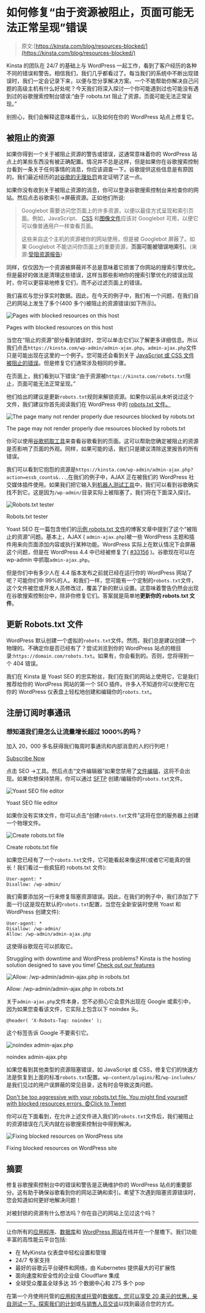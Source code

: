 # 如何修复“由于资源被阻止，页面可能无法正常呈现”错误

> 原文:[https://kinsta.com/blog/resources-blocked/](https://kinsta.com/blog/resources-blocked/)

Kinsta 的团队在 24/7 的基础上与 WordPress 一起工作，看到了客户经历的各种不同的错误和警告。相信我们，我们几乎都看过了。每当我们的系统中不断出现错误时，我们一定会记录下来，以便与您分享解决方案。一个不能帮助你解决自己问题的高级主机有什么好处呢？今天我们将深入探讨一个你可能遇到过也可能没有遇到过的谷歌搜索控制台错误:“由于 robots.txt 阻止了资源，页面可能无法正常呈现。”

别担心，我们会解释这意味着什么，以及如何在你的 WordPress 站点上修复它。

## 被阻止的资源

如果你得到一个关于被阻止资源的警告或错误，这通常意味着你的 WordPress 站点上的某些东西没有被正确配置。情况并不总是这样，但是如果你在谷歌搜索控制台看到一条关于任何事情的消息，你应该调查一下。谷歌提供这些信息是有原因的。我们最近经历的[对谷歌的无理处罚](https://kinsta.com/blog/decline-seo-rankings/)肯定证明了这一点。

如果你没有收到关于被阻止资源的消息，你可以登录谷歌搜索控制台来检查你的网站。然后点击谷歌索引→屏蔽资源。正如他们所说:

> Googlebot 需要访问您页面上的许多资源，以便以最佳方式呈现和索引页面。例如，JavaScript、 [CSS](https://kinsta.com/blog/wordpress-css/) 和[图像文件](https://kinsta.com/blog/image-file-types/)应该对 Googlebot 可用，以便它可以像普通用户一样查看页面。
> 
> 这些来自这个主机的资源被你的网站使用，但是被 Googlebot 屏蔽了。如果 Googlebot 不能访问你页面上的重要资源，**页面可能被错误地索引**。(来源:[受阻资源报告](https://support.google.com/webmasters/answer/6153277))

同样，仅仅因为一个资源被屏蔽并不总是意味着它损害了你网站的搜索引擎优化。但是最好的做法是清理这些错误，这样当那些影响你的搜索引擎优化的错误出现时，你可以更容易地修复它们，而不必过滤页面上的错误。

我们喜欢与您分享实时数据。因此，在今天的例子中，我们有一个问题，在我们自己的网站上发生了多个(400 多个)被阻止的资源错误(如下所示)。

![Pages with blocked resources on this host](img/2e6676b0c5d3440fd76f66e9696d0cb1.png "Pages with blocked resources on this host")

Pages with blocked resources on this host



当您在“阻止的资源”部分看到错误时，您可以单击它们以了解更多详细信息。所以我们点击`https://kinsta.com/wp-admin/admin-ajax.php`。`admin-ajax.php`文件只是可能出现在这里的一个例子。您可能还会看到关于 [JavaScript 或 CSS 文件被阻止的错误](https://www.seroundtable.com/google-warning-googlebot-css-js-20665.html)。但是修复它们通常涉及相同的步骤。









在页面上，我们看到以下错误:“由于资源被`https://kinsta.com/robots.txt`阻止，页面可能无法正常呈现。”

他们给出的建议是更新`robots.txt`规则来解锁资源。如果你以前从未听说过这个文件，我们建议你首先阅读我们在 WordPress 中的 [robots.txt 文件。](https://kinsta.com/blog/wordpress-robots-txt/)

![The page many not render properly due resources blocked by robots.txt](img/c539091096ffd892edd0212cea4afb9b.png)

The page may not render properly due resources blocked by robots.txt



你可以使用[谷歌抓取工具](https://www.google.com/webmasters/tools/googlebot-fetch)来查看谷歌看到的页面。这可以帮助您确定被阻止的资源是否影响了页面的外观。同样，如果可能的话，我们只是建议清除这里报告的所有错误。

我们可以看到它抱怨的资源是`https://kinsta.com/wp-admin/admin-ajax.php?action=essb_counts&...`,在我们的例子中，AJAX 正在被我们的 WordPress 社交媒体插件使用。如果我们把它输入到[机器人测试工具](https://www.google.com/webmasters/tools/robots-testing-tool)中，我们可以看到谷歌确实找不到它。这是因为`/wp-admin/`目录实际上被阻塞了，我们将在下面深入探讨。

![Robots.txt tester](img/7a01f374d43cd7e5beca22fde3a8d0a7.png)

Robots.txt tester



Yoast SEO 在一篇包含他们的[示例 robots.txt 文件](https://yoast.com/wordpress-robots-txt-example/)的博客文章中提到了这个“被阻止的资源”问题。基本上，AJAX ( `admin-ajax.php`)被一些 WordPress 主题和插件用来向页面添加内容或执行某种功能。WordPress 实际上在默认情况下会屏蔽这个问题，但是在 WordPress 4.4 中已经被修复了( [#33156](https://core.trac.wordpress.org/ticket/33156) )。谷歌现在可以在 wp-admin 中抓取`admin-ajax.php`。

但是你们中有多少人在 4.4 版本发布之前就已经在运行你的 WordPress 网站了呢？可能你们中 99%的人。和我们一样，您可能有一个定制的`robots.txt`文件，这个文件被您或开发人员修改过，覆盖了新的默认设置。这意味着警告仍然会出现在谷歌搜索控制台中，除非你修复它们。答案就是简单地**更新你的 robots.txt 文件**。

## 更新 Robots.txt 文件

WordPress 默认创建一个虚拟的`robots.txt`文件。然而，我们总是建议创建一个物理的。不确定你是否已经有了？尝试浏览到你的 WordPress 站点的根目录:`https://domain.com/robots.txt`。如果有，你会看到的。否则，您将得到一个 404 错误。

我们在 Kinsta 是 Yoast SEO 的忠实粉丝，我们在我们的网站上使用它，它是我们推荐给你的 WordPress 网站的第一个 SEO 插件。许多人不知道你可以使用它在你的 WordPress 仪表盘上轻松地创建和编辑你的`robots.txt`。

 ## 注册订阅时事通讯



### 想知道我们是怎么让流量增长超过 1000%的吗？

加入 20，000 多名获得我们每周时事通讯和内部消息的人的行列吧！

[Subscribe Now](#newsletter)

点击 SEO →工具。然后点击“文件编辑器”如果您禁用了[文件编辑](https://codex.wordpress.org/Hardening_WordPress#Disable_File_Editing)，这将不会出现。如果你想保持禁用，你可以通过 [SFTP](https://kinsta.com/knowledgebase/how-to-use-sftp/) 创建/编辑你的`robots.txt`文件。

![Yoast SEO file editor](img/ff063dad50a368fcd7875156179bb3ac.png)

Yoast SEO file editor



如果你没有实体文件，你可以点击“创建`robots.txt`文件”这将在您的服务器上创建一个物理文件。

![Create robots.txt file](img/d9e65acc9dfc28cbe702f74a8f8014b0.png)

Create robots.txt file



如果您已经有了一个`robots.txt`文件，它可能看起来像这样(或者它可能真的很长！我们看过一些疯狂的 robots.txt 文件):

```
User-agent: *
Disallow: /wp-admin/
```

我们需要添加另一行来修复阻塞资源错误。因此，在我们的例子中，我们添加了下面一行(这是现在默认的`robots.txt`配置，当您在全新安装时使用 Yoast 和 WordPress 创建文件):

```
User-agent: *
Disallow: /wp-admin/
Allow: /wp-admin/admin-ajax.php
```

这使得谷歌现在可以抓取它。

Struggling with downtime and WordPress problems? Kinsta is the hosting solution designed to save you time! [Check out our features](https://kinsta.com/features/)

![Allow: /wp-admin/admin-ajax.php in robots.txt](img/afc1b507962b8d7ddee5ead3f9f80573.png)

Allow: /wp-admin/admin-ajax.php in robots.txt



关于`admin-ajax.php`文件本身，您不必担心它会意外出现在 Google 或索引中，因为如果您查看该文件，它实际上包含以下 noindex 头。

```
@header( 'X-Robots-Tag: noindex' );
```

这个标签告诉 Google 不要索引它。

![noindex admin-ajax.php](img/406b0c3f1502080c63a372b0d0469509.png)

noindex admin-ajax.php



如果您看到其他类型的资源阻塞错误，如 JavaScript 或 CSS，修复它们的快速方法是恢复到上面的标准`robots.txt`配置。`wp-content/plugins/`和`/wp-includes/`是我们见过的用户误屏蔽的常见目录，这有时会导致这类问题。

[Don't be too aggressive with your robots.txt file. You might find yourself with blocked resources errors. 😨Click to Tweet](https://twitter.com/intent/tweet?url=https%3A%2F%2Fbit.ly%2F3iyNwgv&via=kinsta&text=Don%27t+be+too+aggressive+with+your+robots.txt+file.+You+might+find+yourself+with+blocked+resources+errors.+%F0%9F%98%A8&hashtags=WordPress%2Cwebdev)

你可以在下面看到，在允许上述文件进入我们的`robots.txt`文件后，我们被阻止的资源错误在几天内就在谷歌搜索控制台中得到解决。

![Fixing blocked resources on WordPress site](img/2ebd7f977b738696df4455c20f983158.png)

Fixing blocked resources on WordPress site



 ## 摘要

修复谷歌搜索控制台中的错误和警告是正确维护你的 WordPress 站点的重要部分。这有助于确保谷歌看到你的网站正确和索引。希望下次遇到阻塞资源错误时，您会知道如何更好地解决问题！

对被封锁的资源有什么想法吗？你在自己的网站上见过这个吗？

* * *

让你所有的[应用程序](https://kinsta.com/application-hosting/)、[数据库](https://kinsta.com/database-hosting/)和 [WordPress 网站](https://kinsta.com/wordpress-hosting/)在线并在一个屋檐下。我们功能丰富的高性能云平台包括:

*   在 MyKinsta 仪表盘中轻松设置和管理
*   24/7 专家支持
*   最好的谷歌云平台硬件和网络，由 Kubernetes 提供最大的可扩展性
*   面向速度和安全性的企业级 Cloudflare 集成
*   全球受众覆盖全球多达 35 个数据中心和 275 多个 pop

在第一个月使用托管的[应用程序或托管](https://kinsta.com/application-hosting/)的[数据库，您可以享受 20 美元的优惠，亲自测试一下。探索我们的](https://kinsta.com/database-hosting/)[计划](https://kinsta.com/plans/)或[与销售人员交谈](https://kinsta.com/contact-us/)以找到最适合您的方式。